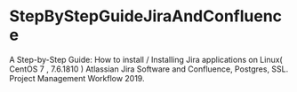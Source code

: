 # StepByStepGuideJiraAndConfluence
A Step-by-Step Guide: How to install / Installing Jira applications on Linux( CentOS 7 , 7.6.1810 ) Atlassian Jira Software and Confluence, Postgres, SSL. Project Management Workflow 2019. 
